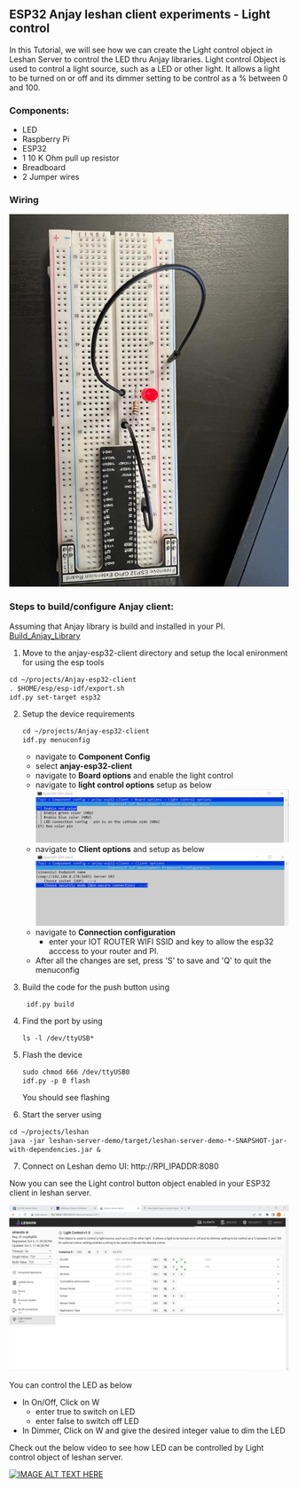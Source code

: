 ## ESP32 Anjay leshan client experiments - Light control

In this Tutorial, we will see how we can create the Light control object in Leshan Server to control the LED thru Anjay libraries. Light control Object is used to control a light source, such as a LED or other light. It allows a light to be turned on or off and its dimmer setting to be control as a % between 0 and 100.

### Components:

- LED
- Raspberry Pi
- ESP32
- 1 10 K Ohm pull up resistor
- Breadboard
- 2 Jumper wires

### Wiring 

![LED_circuit](Img_Directory/LED_circuit.jpeg) 

### Steps to build/configure Anjay client:

Assuming that Anjay library is build and installed in your PI. [Build_Anjay_Library](https://github.com/saisusmithainavolu/VU_FALL22_IOT_SI/blob/main/ESP32_Anjay_leshan_client_Tutorial/build_Anjay_library.md)

1. Move to the anjay-esp32-client directory and setup the local enironment for using the esp tools
```
cd ~/projects/Anjay-esp32-client
. $HOME/esp/esp-idf/export.sh
idf.py set-target esp32 
```
2. Setup the device requirements
     ```
     cd ~/projects/Anjay-esp32-client
     idf.py menuconfig
     ```
     - navigate to **Component Config**
     - select **anjay-esp32-client**
     - navigate to **Board options** and enable the light control
     - navigate to **light control options** setup as below      
         ![light_pin](Img_Directory/light_pin.png) 
     - navigate to **Client options** and setup as below    
     	![client_options](Img_Directory/client_options.png) 
     -  navigate to **Connection configuration**
         - enter your IOT ROUTER WIFI SSID and key to allow the esp32 acccess to your router and PI.
     - After all the changes are set, press 'S' to save and 'Q' to quit the menuconfig 
3. Build the code for the push button using
    
    ```
     idf.py build
     ```
4. Find the port by using

   ```
   ls -l /dev/ttyUSB*
   ```

5. Flash the device  
     ```
     sudo chmod 666 /dev/ttyUSB0
     idf.py -p 0 flash
     ```
     You should see flashing

6. Start the server using
```
cd ~/projects/leshan
java -jar leshan-server-demo/target/leshan-server-demo-*-SNAPSHOT-jar-with-dependencies.jar &
```

7. Connect on Leshan demo UI: http://RPI_IPADDR:8080

Now you can see the Light control button object enabled in your ESP32 client in leshan server. 

![light1](Img_Directory/light1.png) 

You can control the LED as below
- In On/Off, Click on W 
     - enter true to switch on LED 
     - enter false to switch off LED
- In Dimmer, Click on W and give the desired integer value to dim the LED

Check out the below video to see how LED can be controlled by Light control  object of leshan server.

[![IMAGE ALT TEXT HERE](https://img.youtube.com/vi/SgoDSYvATAs/0.jpg)](https://youtube.com/shorts/SgoDSYvATAs)



 
